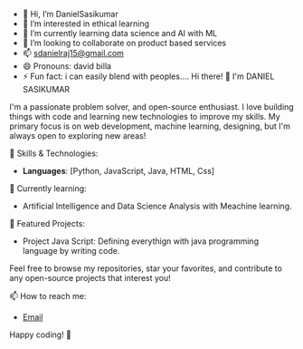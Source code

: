 - 👋 Hi, I’m DanielSasikumar
- 👀 I’m interested in ethical learning
- 🌱 I’m currently learning data science and AI with ML 
- 💞️ I’m looking to collaborate on product based services
- 📫 sdanielraj15@gmail.com
- 😄 Pronouns: david billa
- ⚡ Fun fact: i can easily blend with peoples....
 Hi there! 👋 I'm DANIEL SASIKUMAR

I'm a passionate problem solver, and open-source enthusiast. I love building things with code and learning new technologies to improve my skills. My primary focus is on web development, machine learning, designing, but I'm always open to exploring new areas!

 🚀 Skills & Technologies:
- **Languages**: [Python, JavaScript, Java, HTML, Css]

 🌱 Currently learning:
- Artificial Intelligence and Data Science Analysis with Meachine learning.

 📝 Featured Projects:
- Project Java Script: Defining everythign with java programming language by writing code.

Feel free to browse my repositories, star your favorites, and contribute to any open-source projects that interest you!

 📫 How to reach me:
- [Email]( sdanielraj15@gmail.com)

Happy coding! 🚀

<!---
DanielSasikumar/DanielSasikumar is a ✨ special ✨ repository because its `README.md` (this file) appears on your GitHub profile.
You can click the Preview link to take a look at your changes.
--->
